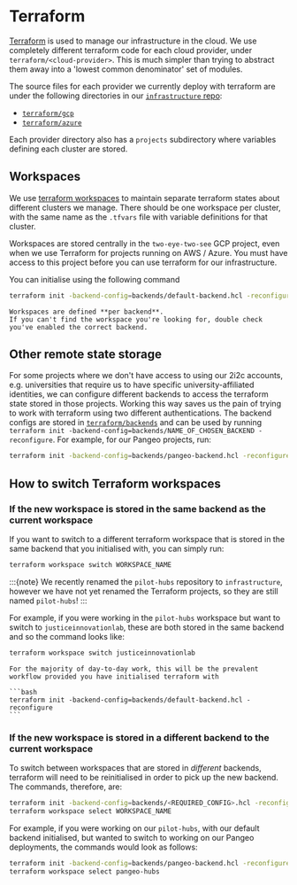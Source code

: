 # Terraform

[Terraform](https://www.terraform.io/) is used to manage our infrastructure in the cloud.
We use completely different terraform code for each cloud provider, under `terraform/<cloud-provider>`.
This is much simpler than trying to abstract them away into a 'lowest common denominator' set of modules.

The source files for each provider we currently deploy with terraform are under the following directories in our [`infrastructure` repo](https://github.com/2i2c-org/infrastructure):

- [`terraform/gcp`](https://github.com/2i2c-org/infrastructure/tree/HEAD/terraform/gcp)
- [`terraform/azure`](https://github.com/2i2c-org/infrastructure/tree/HEAD/terraform/azure)

Each provider directory also has a `projects` subdirectory where variables defining each cluster are stored.

## Workspaces

We use [terraform workspaces](https://www.terraform.io/docs/language/state/workspaces.html)
to maintain separate terraform states about different clusters we manage.
There should be one workspace per cluster, with the same name as the `.tfvars`
file with variable definitions for that cluster.

Workspaces are stored centrally in the `two-eye-two-see` GCP project, even
when we use Terraform for projects running on AWS / Azure. You must have
access to this project before you can use terraform for our infrastructure.

You can initialise using the following command

```bash
terraform init -backend-config=backends/default-backend.hcl -reconfigure
```

```{note}
Workspaces are defined **per backend**.
If you can't find the workspace you're looking for, double check you've enabled the correct backend.
```

## Other remote state storage

For some projects where we don't have access to using our 2i2c accounts, e.g. universities that require us to have specific university-affiliated identities, we can configure different backends to access the terraform state stored in those projects.
Working this way saves us the pain of trying to work with terraform using two different authentications.
The backend configs are stored in [`terraform/backends`](https://github.com/2i2c-org/infrastructure/tree/master/terraform/backends) and can be used by running `terraform init -backend-config=backends/NAME_OF_CHOSEN_BACKEND -reconfigure`.
For example, for our Pangeo projects, run:

```bash
terraform init -backend-config=backends/pangeo-backend.hcl -reconfigure
```

## How to switch Terraform workspaces

### If the new workspace is stored in the same backend as the current workspace

If you want to switch to a different terraform workspace that is stored in the same backend that you initialised with, you can simply run:

```bash
terraform workspace switch WORKSPACE_NAME
```


:::{note}
We recently renamed the `pilot-hubs` repository to `infrastructure`, however we have not yet renamed the Terraform projects, so they are still named `pilot-hubs`!
:::

For example, if you were working in the `pilot-hubs` workspace but want to switch to `justiceinnovationlab`, these are both stored in the same backend and so the command looks like:

```bash
terraform workspace switch justiceinnovationlab
```

````{note}
For the majority of day-to-day work, this will be the prevalent workflow provided you have initialised terraform with

```bash
terraform init -backend-config=backends/default-backend.hcl -reconfigure
```
````

### If the new workspace is stored in a different backend to the current workspace

To switch between workspaces that are stored in _different_ backends, terraform will need to be reinitialised in order to pick up the new backend.
The commands, therefore, are:

```bash
terraform init -backend-config=backends/<REQUIRED_CONFIG>.hcl -reconfigure
terraform workspace select WORKSPACE_NAME
```

For example, if you were working on our `pilot-hubs`, with our default backend initialised, but wanted to switch to working on our Pangeo deployments, the commands would look as follows:

```bash
terraform init -backend-config=backends/pangeo-backend.hcl -reconfigure
terraform workspace select pangeo-hubs
```
